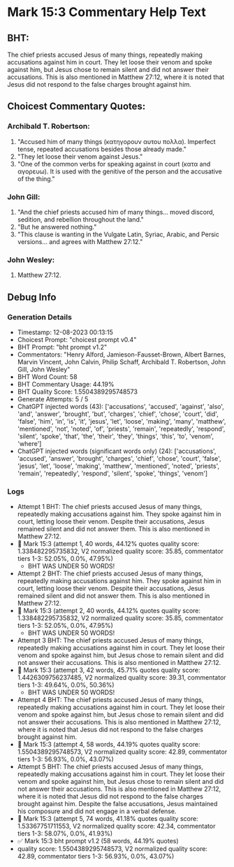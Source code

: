 # Mark 15:3 Commentary Help Text

## BHT:
The chief priests accused Jesus of many things, repeatedly making accusations against him in court. They let loose their venom and spoke against him, but Jesus chose to remain silent and did not answer their accusations. This is also mentioned in Matthew 27:12, where it is noted that Jesus did not respond to the false charges brought against him.

## Choicest Commentary Quotes:
### Archibald T. Robertson:
1. "Accused him of many things (κατηγορουν αυτου πολλα). Imperfect tense, repeated accusations besides those already made."
2. "They let loose their venom against Jesus."
3. "One of the common verbs for speaking against in court (κατα and αγορευω). It is used with the genitive of the person and the accusative of the thing."

### John Gill:
1. "And the chief priests accused him of many things… moved discord, sedition, and rebellion throughout the land."
2. "But he answered nothing."
3. "This clause is wanting in the Vulgate Latin, Syriac, Arabic, and Persic versions... and agrees with Matthew 27:12."

### John Wesley:
1.  Matthew 27:12.



## Debug Info
### Generation Details
- Timestamp: 12-08-2023 00:13:15
- Choicest Prompt: "choicest prompt v0.4"
- BHT Prompt: "bht prompt v1.2"
- Commentators: "Henry Alford, Jamieson-Fausset-Brown, Albert Barnes, Marvin Vincent, John Calvin, Philip Schaff, Archibald T. Robertson, John Gill, John Wesley"
- BHT Word Count: 58
- BHT Commentary Usage: 44.19%
- BHT Quality Score: 1.5504389295748573
- Generate Attempts: 5 / 5
- ChatGPT injected words (43):
	['accusations', 'accused', 'against', 'also', 'and', 'answer', 'brought', 'but', 'charges', 'chief', 'chose', 'court', 'did', 'false', 'him', 'in', 'is', 'it', 'jesus', 'let', 'loose', 'making', 'many', 'matthew', 'mentioned', 'not', 'noted', 'of', 'priests', 'remain', 'repeatedly', 'respond', 'silent', 'spoke', 'that', 'the', 'their', 'they', 'things', 'this', 'to', 'venom', 'where']
- ChatGPT injected words (significant words only) (24):
	['accusations', 'accused', 'answer', 'brought', 'charges', 'chief', 'chose', 'court', 'false', 'jesus', 'let', 'loose', 'making', 'matthew', 'mentioned', 'noted', 'priests', 'remain', 'repeatedly', 'respond', 'silent', 'spoke', 'things', 'venom']

### Logs
- Attempt 1 BHT: The chief priests accused Jesus of many things, repeatedly making accusations against him. They spoke against him in court, letting loose their venom. Despite their accusations, Jesus remained silent and did not answer them. This is also mentioned in Matthew 27:12.
- 🔄 Mark 15:3 (attempt 1, 40 words, 44.12% quotes quality score: 1.338482295735832, V2 normalized quality score: 35.85, commentator tiers 1-3: 52.05%, 0.0%, 47.95%) 
	- BHT WAS UNDER 50 WORDS!
- Attempt 2 BHT: The chief priests accused Jesus of many things, repeatedly making accusations against him. They spoke against him in court, letting loose their venom. Despite their accusations, Jesus remained silent and did not answer them. This is also mentioned in Matthew 27:12.
- 🔄 Mark 15:3 (attempt 2, 40 words, 44.12% quotes quality score: 1.338482295735832, V2 normalized quality score: 35.85, commentator tiers 1-3: 52.05%, 0.0%, 47.95%) 
	- BHT WAS UNDER 50 WORDS!
- Attempt 3 BHT: The chief priests accused Jesus of many things, repeatedly making accusations against him in court. They let loose their venom and spoke against him, but Jesus chose to remain silent and did not answer their accusations. This is also mentioned in Matthew 27:12.
- 🔄 Mark 15:3 (attempt 3, 42 words, 45.71% quotes quality score: 1.4426309756237485, V2 normalized quality score: 39.31, commentator tiers 1-3: 49.64%, 0.0%, 50.36%) 
	- BHT WAS UNDER 50 WORDS!
- Attempt 4 BHT: The chief priests accused Jesus of many things, repeatedly making accusations against him in court. They let loose their venom and spoke against him, but Jesus chose to remain silent and did not answer their accusations. This is also mentioned in Matthew 27:12, where it is noted that Jesus did not respond to the false charges brought against him.
- 🔄 Mark 15:3 (attempt 4, 58 words, 44.19% quotes quality score: 1.5504389295748573, V2 normalized quality score: 42.89, commentator tiers 1-3: 56.93%, 0.0%, 43.07%)
- Attempt 5 BHT: The chief priests accused Jesus of many things, repeatedly making accusations against him in court. They let loose their venom and spoke against him, but Jesus chose to remain silent and did not answer their accusations. This is also mentioned in Matthew 27:12, where it is noted that Jesus did not respond to the false charges brought against him. Despite the false accusations, Jesus maintained his composure and did not engage in a verbal defense.
- 🔄 Mark 15:3 (attempt 5, 74 words, 41.18% quotes quality score: 1.53367751711553, V2 normalized quality score: 42.34, commentator tiers 1-3: 58.07%, 0.0%, 41.93%)
- ✅ Mark 15:3 bht prompt v1.2 (58 words, 44.19% quotes)
- quality score: 1.5504389295748573, V2 normalized quality score: 42.89, commentator tiers 1-3: 56.93%, 0.0%, 43.07%)